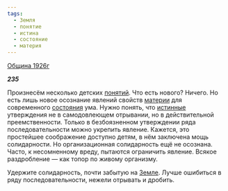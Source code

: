```yaml
---
tags:
  - Земля
  - понятие
  - истина
  - состояние
  - материя
---
```

[Община 1926г](https://127.0.0.1:4002/agni/1926)

___235___

Произнесём несколько детских [понятий](../../../tags/#понятие). Что есть нового? Ничего. Но есть лишь новое осознание явлений свойств [материи](../../../tags/#материя) для современного [состояния](../../../tags/#состояние) ума. Нужно понять, что [истинные](../../../tags/#истина) утверждения не в самодовлеющем отрывании, но в действительной преемственности. Только в безбоязненном утверждении ряда последовательности можно укрепить явление. Кажется, это простейшее соображение доступно детям, в нём заключена мощь солидарности. Но организационная солидарность ещё не осознана. Часто, к несомненному вреду, пытаются ограничить явление. Всякое раздробление — как топор по живому организму.   

Удержите солидарность, почти забытую на [Земле](../../../tags/#Земля). Лучше ошибиться в ряду последовательности, нежели отрывать и дробить.   

